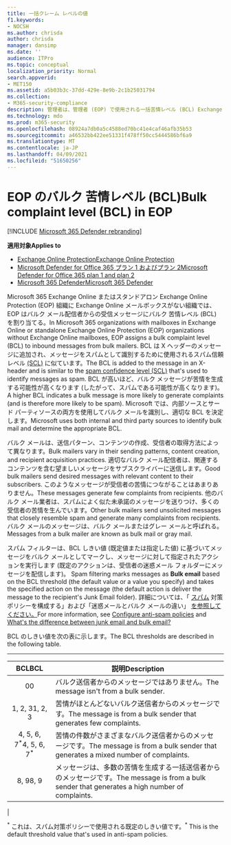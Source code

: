 ```yaml
---
title: 一括クレーム レベルの値
f1.keywords:
- NOCSH
ms.author: chrisda
author: chrisda
manager: dansimp
ms.date: ''
audience: ITPro
ms.topic: conceptual
localization_priority: Normal
search.appverid:
- MET150
ms.assetid: a5b03b3c-37dd-429e-8e9b-2c1b25031794
ms.collection:
- M365-security-compliance
description: 管理者は、管理者 (EOP) で使用される一括苦情レベル (BCL) Exchange Online Protectionできます。
ms.technology: mdo
ms.prod: m365-security
ms.openlocfilehash: 08924a7db0a5c4588ed70bc41e4caf46afb35b53
ms.sourcegitcommit: a46532bb422ee51331f478ff50cc5444586bf6a9
ms.translationtype: MT
ms.contentlocale: ja-JP
ms.lasthandoff: 04/09/2021
ms.locfileid: "51650256"
---
```

# <a name="bulk-complaint-level-bcl-in-eop"></a><span data-ttu-id="23207-103">EOP のバルク 苦情レベル (BCL)</span><span class="sxs-lookup"><span data-stu-id="23207-103">Bulk complaint level (BCL) in EOP</span></span>

[!INCLUDE [Microsoft 365 Defender rebranding](../includes/microsoft-defender-for-office.md)]

<span data-ttu-id="23207-104">**適用対象**</span><span class="sxs-lookup"><span data-stu-id="23207-104">**Applies to**</span></span>
- [<span data-ttu-id="23207-105">Exchange Online Protection</span><span class="sxs-lookup"><span data-stu-id="23207-105">Exchange Online Protection</span></span>](exchange-online-protection-overview.md)
- [<span data-ttu-id="23207-106">Microsoft Defender for Office 365 プラン 1 およびプラン 2</span><span class="sxs-lookup"><span data-stu-id="23207-106">Microsoft Defender for Office 365 plan 1 and plan 2</span></span>](defender-for-office-365.md)
- [<span data-ttu-id="23207-107">Microsoft 365 Defender</span><span class="sxs-lookup"><span data-stu-id="23207-107">Microsoft 365 Defender</span></span>](../defender/microsoft-365-defender.md)

<span data-ttu-id="23207-108">Microsoft 365 Exchange Online またはスタンドアロン Exchange Online Protection (EOP) 組織に Exchange Online メールボックスがない組織では、EOP はバルク メール配信者からの受信メッセージにバルク 苦情レベル (BCL) を割り当てる。</span><span class="sxs-lookup"><span data-stu-id="23207-108">In Microsoft 365 organizations with mailboxes in Exchange Online or standalone Exchange Online Protection (EOP) organizations without Exchange Online mailboxes, EOP assigns a bulk complaint level (BCL) to inbound messages from bulk mailers.</span></span> <span data-ttu-id="23207-109">BCL は X ヘッダーのメッセージに追加され、メッセージをスパムとして識別するために使用されるスパム信頼レベル [(SCL)](spam-confidence-levels.md) に似ています。</span><span class="sxs-lookup"><span data-stu-id="23207-109">The BCL is added to the message in an X-header and is similar to the [spam confidence level (SCL)](spam-confidence-levels.md) that's used to identify messages as spam.</span></span> <span data-ttu-id="23207-110">BCL が高いほど、バルク メッセージが苦情を生成する可能性が高くなります (したがって、スパムである可能性が高くなります)。</span><span class="sxs-lookup"><span data-stu-id="23207-110">A higher BCL indicates a bulk message is more likely to generate complaints (and is therefore more likely to be spam).</span></span> <span data-ttu-id="23207-111">Microsoft では、内部ソースとサード パーティソースの両方を使用してバルク メールを識別し、適切な BCL を決定します。</span><span class="sxs-lookup"><span data-stu-id="23207-111">Microsoft uses both internal and third party sources to identify bulk mail and determine the appropriate BCL.</span></span>

<span data-ttu-id="23207-112">バルク メールは、送信パターン、コンテンツの作成、受信者の取得方法によって異なります。</span><span class="sxs-lookup"><span data-stu-id="23207-112">Bulk mailers vary in their sending patterns, content creation, and recipient acquisition practices.</span></span> <span data-ttu-id="23207-113">適切なバルク メール配信者は、関連するコンテンツを含む望ましいメッセージをサブスクライバーに送信します。</span><span class="sxs-lookup"><span data-stu-id="23207-113">Good bulk mailers send desired messages with relevant content to their subscribers.</span></span> <span data-ttu-id="23207-114">このようなメッセージが受信者の苦情につながることはあまりありません。</span><span class="sxs-lookup"><span data-stu-id="23207-114">These messages generate few complaints from recipients.</span></span> <span data-ttu-id="23207-115">他のバルク メール業者は、スパムによく似た未承諾のメッセージを送りつけ、多くの受信者の苦情を生んでいます。</span><span class="sxs-lookup"><span data-stu-id="23207-115">Other bulk mailers send unsolicited messages that closely resemble spam and generate many complaints from recipients.</span></span> <span data-ttu-id="23207-116">バルク メールのメッセージは、バルク メールまたはグレー メールと呼ばれる。</span><span class="sxs-lookup"><span data-stu-id="23207-116">Messages from a bulk mailer are known as bulk mail or gray mail.</span></span>

 <span data-ttu-id="23207-117">スパム フィルターは、BCL しきい値 (既定値または指定した値) に基づいてメッセージをバルク メールとしてマークし、メッセージに対して指定されたアクションを実行します (既定のアクションは、受信者の迷惑メール フォルダーにメッセージを配信します)。 </span><span class="sxs-lookup"><span data-stu-id="23207-117">Spam filtering marks messages as **Bulk email** based on the BCL threshold (the default value or a value you specify) and takes the specified action on the message (the default action is deliver the message to the recipient's Junk Email folder).</span></span> <span data-ttu-id="23207-118">詳細については、「 [スパム](configure-your-spam-filter-policies.md) 対策ポリシーを構成する」および「迷惑メールとバルク メールの違い」 [を参照してください。](what-s-the-difference-between-junk-email-and-bulk-email.md)</span><span class="sxs-lookup"><span data-stu-id="23207-118">For more information, see [Configure anti-spam policies](configure-your-spam-filter-policies.md) and [What's the difference between junk email and bulk email?](what-s-the-difference-between-junk-email-and-bulk-email.md)</span></span>

<span data-ttu-id="23207-119">BCL のしきい値を次の表に示します。</span><span class="sxs-lookup"><span data-stu-id="23207-119">The BCL thresholds are described in the following table.</span></span>

****

|<span data-ttu-id="23207-120">BCL</span><span class="sxs-lookup"><span data-stu-id="23207-120">BCL</span></span>|<span data-ttu-id="23207-121">説明</span><span class="sxs-lookup"><span data-stu-id="23207-121">Description</span></span>|
|:---:|---|
|<span data-ttu-id="23207-122">0</span><span class="sxs-lookup"><span data-stu-id="23207-122">0</span></span>|<span data-ttu-id="23207-123">バルク送信者からのメッセージではありません。</span><span class="sxs-lookup"><span data-stu-id="23207-123">The message isn't from a bulk sender.</span></span>|
|<span data-ttu-id="23207-124">1, 2, 3</span><span class="sxs-lookup"><span data-stu-id="23207-124">1, 2, 3</span></span>|<span data-ttu-id="23207-125">苦情がほとんどないバルク送信者からのメッセージです。</span><span class="sxs-lookup"><span data-stu-id="23207-125">The message is from a bulk sender that generates few complaints.</span></span>|
|<span data-ttu-id="23207-126">4, 5, 6, 7<sup>\*</sup></span><span class="sxs-lookup"><span data-stu-id="23207-126">4, 5, 6, 7<sup>\*</sup></span></span>|<span data-ttu-id="23207-127">苦情の件数がさまざまなバルク送信者からのメッセージです。</span><span class="sxs-lookup"><span data-stu-id="23207-127">The message is from a bulk sender that generates a mixed number of complaints.</span></span>|
|<span data-ttu-id="23207-128">8, 9</span><span class="sxs-lookup"><span data-stu-id="23207-128">8, 9</span></span>|<span data-ttu-id="23207-129">メッセージは、多数の苦情を生成する一括送信者からのメッセージです。</span><span class="sxs-lookup"><span data-stu-id="23207-129">The message is from a bulk sender that generates a high number of complaints.</span></span>|
|

<span data-ttu-id="23207-130"><sup>\*</sup> これは、スパム対策ポリシーで使用される既定のしきい値です。</span><span class="sxs-lookup"><span data-stu-id="23207-130"><sup>\*</sup> This is the default threshold value that's used in anti-spam policies.</span></span>
